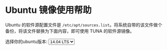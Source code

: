 Ubuntu 镜像使用帮助
===================

Ubuntu 的软件源配置文件是
`/etc/apt/sources.list`。将系统自带的该文件做个备份，将该文件替换为下面内容，即可使用
TUNA 的软件源镜像。


<form class="form-inline">
<div class="form-group">
	<label>选择你的ubuntu版本: </label>
	<select class="form-control release-select" data-template="#apt-template" data-target="#apt-content">
	  <option data-release="lucid">10.04 LTS</option>
	  <option data-release="precise">12.04 LTS</option>
	  <option data-release="trusty" selected>14.04 LTS</option>
	  <option data-release="utopic">14.10</option>
	  <option data-release="vivid">15.04</option>
	  <option data-release="wily">15.10</option>
	</select>
</div>
</form>

<script id="apt-template" type="x-tmpl-markup">
deb http://mirrors.tuna.tsinghua.edu.cn/ubuntu/ {{release_name}} main multiverse restricted universe
deb http://mirrors.tuna.tsinghua.edu.cn/ubuntu/ {{release_name}}-backports main multiverse restricted universe
deb http://mirrors.tuna.tsinghua.edu.cn/ubuntu/ {{release_name}}-proposed main multiverse restricted universe
deb http://mirrors.tuna.tsinghua.edu.cn/ubuntu/ {{release_name}}-security main multiverse restricted universe
deb http://mirrors.tuna.tsinghua.edu.cn/ubuntu/ {{release_name}}-updates main multiverse restricted universe
deb-src http://mirrors.tuna.tsinghua.edu.cn/ubuntu/ {{release_name}} main multiverse restricted universe
deb-src http://mirrors.tuna.tsinghua.edu.cn/ubuntu/ {{release_name}}-backports main multiverse restricted universe
deb-src http://mirrors.tuna.tsinghua.edu.cn/ubuntu/ {{release_name}}-proposed main multiverse restricted universe
deb-src http://mirrors.tuna.tsinghua.edu.cn/ubuntu/ {{release_name}}-security main multiverse restricted universe
deb-src http://mirrors.tuna.tsinghua.edu.cn/ubuntu/ {{release_name}}-updates main multiverse restricted universe
</script>

<p></p>

<pre>
<code id="apt-content">
</code>
</pre>
